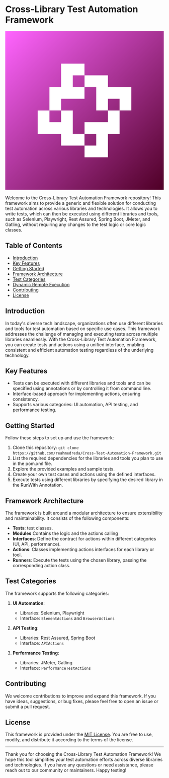 # Cross-Library Test Automation Framework

![Framework Logo](T-Grid.png)

Welcome to the Cross-Library Test Automation Framework repository! This framework aims to provide a generic and flexible solution for conducting test automation across various libraries and technologies. It allows you to write tests, which can then be executed using different libraries and tools, such as Selenium, Playwright, Rest Assured, Spring Boot, JMeter, and Gatling, without requiring any changes to the test logic or core logic classes.

## Table of Contents
- [Introduction](#introduction)
- [Key Features](#key-features)
- [Getting Started](#getting-started)
- [Framework Architecture](#framework-architecture)
- [Test Categories](#test-categories)
- [Dynamic Remote Execution](#dynamic-remote-execution)
- [Contributing](#contributing)
- [License](#license)

## Introduction
In today's diverse tech landscape, organizations often use different libraries and tools for test automation based on specific use cases. This framework addresses the challenge of managing and executing tests across multiple libraries seamlessly. With the Cross-Library Test Automation Framework, you can create tests and actions using a unified interface, enabling consistent and efficient automation testing regardless of the underlying technology.

## Key Features
- Tests can be executed with different libraries and tools and can be specified using annotations or by controlling it from command line.
- Interface-based approach for implementing actions, ensuring consistency.
- Supports various categories: UI automation, API testing, and performance testing.

## Getting Started
Follow these steps to set up and use the framework:

1. Clone this repository: `git clone https://github.com/reahmedreda/Cross-Test-Automation-Framework.git`
2. List the required dependencies for the libraries and tools you plan to use in the pom.xml file.
3. Explore the provided examples and sample tests.
4. Create your own test cases and actions using the defined interfaces.
5. Execute tests using different libraries by specifying the desired library in the RunWith Annotation.

## Framework Architecture
The framework is built around a modular architecture to ensure extensibility and maintainability. It consists of the following components:
- **Tests**: test classes.
- **Modules** Contains the logic and the actions calling
- **Interfaces**: Define the contract for actions within different categories (UI, API, performance).
- **Actions**: Classes implementing actions interfaces for each library or tool.
- **Runners**: Execute the tests using the chosen library, passing the corresponding action class.


## Test Categories
The framework supports the following categories:

1. **UI Automation**:
   - Libraries: Selenium, Playwright
   - Interface: `ElementActions` and `BrowserActions`

2. **API Testing**:
   - Libraries: Rest Assured, Spring Boot
   - Interface: `APIActions`

3. **Performance Testing**:
   - Libraries: JMeter, Gatling
   - Interface: `PerformanceTestActions`


## Contributing
We welcome contributions to improve and expand this framework. If you have ideas, suggestions, or bug fixes, please feel free to open an issue or submit a pull request.

## License
This framework is provided under the [MIT License](LICENSE). You are free to use, modify, and distribute it according to the terms of the license.

---

Thank you for choosing the Cross-Library Test Automation Framework! We hope this tool simplifies your test automation efforts across diverse libraries and technologies. If you have any questions or need assistance, please reach out to our community or maintainers. Happy testing!
